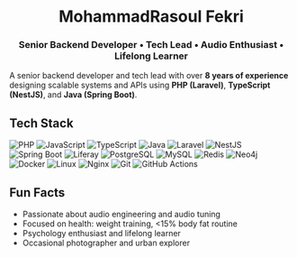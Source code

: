 <h1 align="center">MohammadRasoul Fekri</h1>
<h3 align="center">Senior Backend Developer • Tech Lead • Audio Enthusiast • Lifelong Learner</h3>

A senior backend developer and tech lead with over **8 years of experience** designing scalable systems and APIs using **PHP (Laravel)**, **TypeScript (NestJS)**, and **Java (Spring Boot)**.

## Tech Stack


![PHP](https://img.shields.io/badge/PHP-555?style=flat&logo=php&logoColor=white)
![JavaScript](https://img.shields.io/badge/JavaScript-555?style=flat&logo=javascript&logoColor=white)
![TypeScript](https://img.shields.io/badge/TypeScript-555?style=flat&logo=typescript&logoColor=white)
![Java](https://img.shields.io/badge/Java-555?style=flat&logo=openjdk&logoColor=white)
![Laravel](https://img.shields.io/badge/Laravel-555?style=flat&logo=laravel&logoColor=white)
![NestJS](https://img.shields.io/badge/NestJS-555?style=flat&logo=nestjs&logoColor=white)
![Spring Boot](https://img.shields.io/badge/Spring_Boot-555?style=flat&logo=spring-boot&logoColor=white)
![Liferay](https://img.shields.io/badge/Liferay-555?style=flat&logo=liferay&logoColor=white)
![PostgreSQL](https://img.shields.io/badge/PostgreSQL-555?style=flat&logo=postgresql&logoColor=white)
![MySQL](https://img.shields.io/badge/MySQL-555?style=flat&logo=mysql&logoColor=white)
![Redis](https://img.shields.io/badge/Redis-555?style=flat&logo=redis&logoColor=white)
![Neo4j](https://img.shields.io/badge/Neo4j-555?style=flat&logo=neo4j&logoColor=white)
![Docker](https://img.shields.io/badge/Docker-555?style=flat&logo=docker&logoColor=white)
![Linux](https://img.shields.io/badge/Linux-555?style=flat&logo=linux&logoColor=white)
![Nginx](https://img.shields.io/badge/Nginx-555?style=flat&logo=nginx&logoColor=white)
![Git](https://img.shields.io/badge/Git-555?style=flat&logo=git&logoColor=white)
![GitHub Actions](https://img.shields.io/badge/GitHub_Actions-555?style=flat&logo=githubactions&logoColor=white)



## Fun Facts

- Passionate about audio engineering and audio tuning
- Focused on health: weight training, <15% body fat routine
- Psychology enthusiast and lifelong learner
- Occasional photographer and urban explorer

